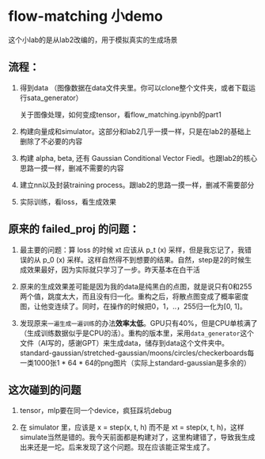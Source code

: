 # flow-matching 小demo

这个小lab的是从lab2改编的，用于模拟真实的生成场景

## 流程：

1. 得到data （图像数据在data文件夹里。你可以clone整个文件夹，或者下载运行sata_generator）

    关于图像处理，如何变成tensor，看flow_matching.ipynb的part1

2. 构建向量成和simulator。这部分和lab2几乎一摸一样，只是在lab2的基础上删除了不必要的内容

3. 构建 alpha, beta, 还有 Gaussian Conditional Vector Fiedl。也跟lab2的核心思路一摸一样，删减不需要的内容

4. 建立nn以及封装training process。跟lab2的思路一摸一样，删减不需要部分

5. 实际训练，看loss，看生成效果

## 原来的 failed_proj 的问题：

1. 最主要的问题：算 loss 的时候 xt 应该从 p_t (x) 采样，但是我忘记了，我错误的从 p_0 (x) 采样。这样自然得不到想要的结果。自然，step是2的时候生成效果最好，因为实际就只学习了一步。昨天基本在白干活

2. 原来的生成效果差可能是因为我的data是纯黑白的点图，就是说只有0和255两个值，跳度太大，而且没有归一化。重构之后，将散点图变成了概率密度图，让他变连续了。同时，在操作的时候把0，1，..，255归一化为[0, 1]。

3. 发现原来`一遍生成一遍训练`的办法**效率太低**。GPU只有40%，但是CPU单核满了（生成训练数据似乎是CPU的活）。重构的版本里，采用`data_generator`这个文件（AI写的，感谢GPT）来生成data，储存到data这个文件夹中。standard-gaussian/stretched-gaussian/moons/circles/checkerboards每一类1000张1 * 64 * 64的png图片（实际上standard-gaussian是多余的）

## 这次碰到的问题

1. tensor，mlp要在同一个device，疯狂踩坑debug

2. 在 simulator 里，应该是 x = step(x, t, h) 而不是 xt = step(x, t, h)，这样simulate当然是错的。我今天前面都是构建对了，这里构建错了，导致我生成出来还是一坨。后来发现了这个问题。现在应该能正常生成了。
